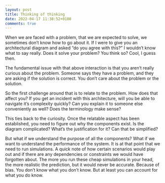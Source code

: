 ```yaml
---
layout: post
title: Thinking of thinking
date: 2022-04-17 11:38:52+0100
comments: true
---
```


When we are faced with a problem, that we are expected to solve, we sometimes don’t know how to go about it.
If I were to give you an architectural diagram and asked “do you agree with this?” I wouldn’t know what to say really.
Does it solve your problem?
You think so?
Cool, I guess then.

The fundamental issue with that above interaction is that you aren’t really curious about the problem.
Someone says they have a problem, and they are asking if the solution is correct.
You don’t care about the problem or the solution.

So the first challenge around that is to relate to the problem.
How does that affect you?
If you get an incident with this architecture, will you be able to navigate it’s complexity quickly?
Can you explain it to someone else conveniently as well?
Does the terminology make sense?

This ties back to the curiosity.
Once the relatable aspect has been established, you need to figure out why the components exist.
Is the diagram complicated?
What’s the justification for it?
Can that be simplified?

But what if we understand the purpose of all the components?
What if we want to understand the performance of the system.
It is at that point that we need to run simulations.
A quick note of how certain scenarios would play out and if there are any dependencies or constraints we would have forgotten about.
The more you run these cheap simulations in your head, the more realistic the prediction, but it would never be accurate.
Because of bias.
You don’t know what you don’t know.
But at least you can account for what you do know.

